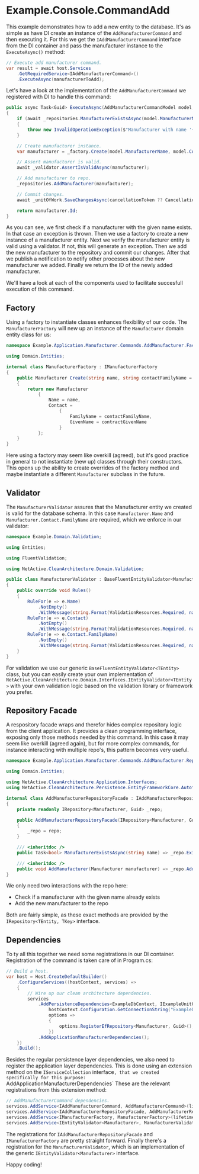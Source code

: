 # Example.Console.CommandAdd

This example demonstrates how to add a new entity to the database. 
It's as simple as have DI create an instance of the `AddManufacturerCommand` and then executing it. 
For this we get the `IAddManufacturerCommand` interface from the DI container and pass the manufacturer instance to the `ExecuteAsync()` method:

```csharp
// Execute add manufacturer command.
var result = await host.Services
    .GetRequiredService<IAddManufacturerCommand>()
    .ExecuteAsync(manufacturerToAdd);
```

Let's have a look at the implementation of the `AddManufacturerCommand` we registered with DI to handle this command:

```csharp
public async Task<Guid> ExecuteAsync(AddManufacturerCommandModel model, CancellationToken? cancellationToken = null)
{
    if (await _repositories.ManufacturerExistsAsync(model.ManufacturerName))
    {
        throw new InvalidOperationException($"Manufacturer with name '{model.ManufacturerName}' already exists.");
    }

    // Create manufacturer instance.
    var manufacturer = _factory.Create(model.ManufacturerName, model.Contact?.FamilyName, model.Contact?.GivenName);

    // Assert manufacturer is valid.
    await _validator.AssertIsValidAsync(manufacturer);

    // Add manufacturer to repo.
    _repositories.AddManufacturer(manufacturer);

    // Commit changes.            
    await _unitOfWork.SaveChangesAsync(cancellationToken ?? CancellationToken.None);

    return manufacturer.Id;
}
```
As you can see, we first check if a manufacturer with the given name exists. In that case an exception is thrown.
Then we use a factory to create a new instance of a manufacturer entity.
Next we verify the manufacturer entity is valid using a validator. If not, this will generate an exception.
Then we add the new manufacturer to the repository and commit our changes.
After that we publish a notification to notify other processes about the new manufacturer we added.
Finally we return the ID of the newly added manufacturer. 

We'll have a look at each of the components used to facilitate succesfull execution of this command.

## Factory
Using a factory to instantiate classes enhances flexibility of our code. 
The `ManufacturerFactory` will new up an instance of the `Manufacturer` domain entity class for us:
```csharp
namespace Example.Application.Manufacturer.Commands.AddManufacturer.Factory;

using Domain.Entities;

internal class ManufacturerFactory : IManufacturerFactory
{
    public Manufacturer Create(string name, string contactFamilyName = null, string contractGivenName = null)
    {
        return new Manufacturer
            {
                Name = name,
                Contact =
                    {
                        FamilyName = contactFamilyName,
                        GivenName = contractGivenName
                    }
            };
    }
}
```
Here using a factory may seem like overkill (agreed), but it's good practice in general to not instantiate (new up) classes through their constructors.
This opens up the ability to create overrides of the factory method and maybe instantiate a different `Manufacturer` subclass in the future.

## Validator
The `ManufacturerValidator` assures that the Manufacturer entity we created is valid for the database schema.
In this case `Manufacturer.Name` and `Manufacturer.Contact.FamilyName` are required, which we enforce in our validator:
```csharp
namespace Example.Domain.Validation;

using Entities;

using FluentValidation;

using NetActive.CleanArchitecture.Domain.Validation;

public class ManufacturerValidator : BaseFluentEntityValidator<Manufacturer>
{
    public override void Rules()
    {
        RuleFor(e => e.Name)
            .NotEmpty()
            .WithMessage(string.Format(ValidationResources.Required, nameof(Manufacturer.Name)));
        RuleFor(e => e.Contact)
            .NotEmpty()
            .WithMessage(string.Format(ValidationResources.Required, nameof(Manufacturer.Contact)));
        RuleFor(e => e.Contact.FamilyName)
            .NotEmpty()
            .WithMessage(string.Format(ValidationResources.Required, nameof(Manufacturer.Contact.FamilyName)));
    }
}
```
For validation we use our generic `BaseFluentEntityValidator<TEntity>` class, but you can easily create your own implementation of `NetActive.CleanArchitecture.Domain.Interfaces.IEntityValidator<TEntity>` with your own validation logic based on the validation library or framework you prefer.

## Repository Facade
A respository facade wraps and therefor hides complex repository logic from the client application. 
It provides a clean programming interface, exposing only those methods needed by this command.
In this case it may seem like overkill (agreed again), but for more complex commands, for instance interacting with multiple repo's, this pattern becomes very useful.

```csharp
namespace Example.Application.Manufacturer.Commands.AddManufacturer.Repository;

using Domain.Entities;

using NetActive.CleanArchitecture.Application.Interfaces;
using NetActive.CleanArchitecture.Persistence.EntityFrameworkCore.Autofac;

internal class AddManufacturerRepositoryFacade : IAddManufacturerRepositoryFacade
{
    private readonly IRepository<Manufacturer, Guid> _repo;

    public AddManufacturerRepositoryFacade(IRepository<Manufacturer, Guid> repo)
    {
        _repo = repo;
    }

    /// <inheritdoc />
    public Task<bool> ManufacturerExistsAsync(string name) => _repo.ExistsAsync(s => s.Name.Equals(name));

    /// <inheritdoc />
    public void AddManufacturer(Manufacturer manufacturer) => _repo.Add(manufacturer);
}
```
We only need two interactions with the repo here: 
- Check if a manufacturer with the given name already exists
- Add the new manufacturer to the repo

Both are fairly simple, as these exact methods are provided by the `IRepository<TEntity, TKey>` interface.

## Dependencies
To ty all this together we need some registrations in our DI container. 
Registration of the command is taken care of in Program.cs:

```csharp
// Build a host.
var host = Host.CreateDefaultBuilder()
    .ConfigureServices((hostContext, services) =>
    {
        // Wire up our clean architecture dependencies.
        services
            .AddPersistenceDependencies<ExampleDbContext, IExampleUnitOfWork, ExampleUnitOfWork>(
                hostContext.Configuration.GetConnectionString("ExampleDbConnection1"),
                options =>
                {
                    options.RegisterEfRepository<Manufacturer, Guid>();
                })
            .AddApplicationManufacturerDependencies();
    })
    .Build();
```

Besides the regular persistence layer dependencies, we also need to register the application layer dependencies.
This is done using an extension method on the `IServiceCollection` interface`, that we created specifically for this purpose: `AddApplicationManufacturerDependencies`
These are the relevant registrations from this extension method:
```csharp
// AddManufacturerCommand dependencies.
services.AddService<IAddManufacturerCommand, AddManufacturerCommand>(lifetime);
services.AddService<IAddManufacturerRepositoryFacade, AddManufacturerRepositoryFacade>(lifetime);
services.AddService<IManufacturerFactory, ManufacturerFactory>(lifetime);
services.AddService<IEntityValidator<Manufacturer>, ManufacturerValidator>(lifetime);
```

The registrations for `IAddManufacturerRepositoryFacade` and `IManufacturerFactory` are pretty straight forward.
Finally there's a registration for the `ManufacturerValidator`, which is an implementation of the generic `IEntityValidator<Manufacturer>` interface.

Happy coding!

